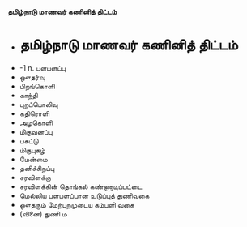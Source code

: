 **தமிழ்நாடு மாணவர் கணினித் திட்டம்**
- # தமிழ்நாடு மாணவர் கணினித் திட்டம்
- -1 n. பளபளப்பு
- ஔதர்வு
- பிறங்கொளி
- காந்தி
- புறப்பொலிவு
- கதிரொளி
- அழகொளி
- மிகுவனப்பு
- பகட்டு
- மிகுபுகழ்
- மேன்மை
- தனிச்சிறப்பு
- சரவிளக்கு
- சரவிளக்கின் தொங்கல் கண்ணாடிப்பட்டை
- மெல்லிய பளபளப்பான உடுப்புத் துணிவகை
- ஔதரும் மேற்புறமுடைய கம்பளி வகை
- (வினை) துணி ம

